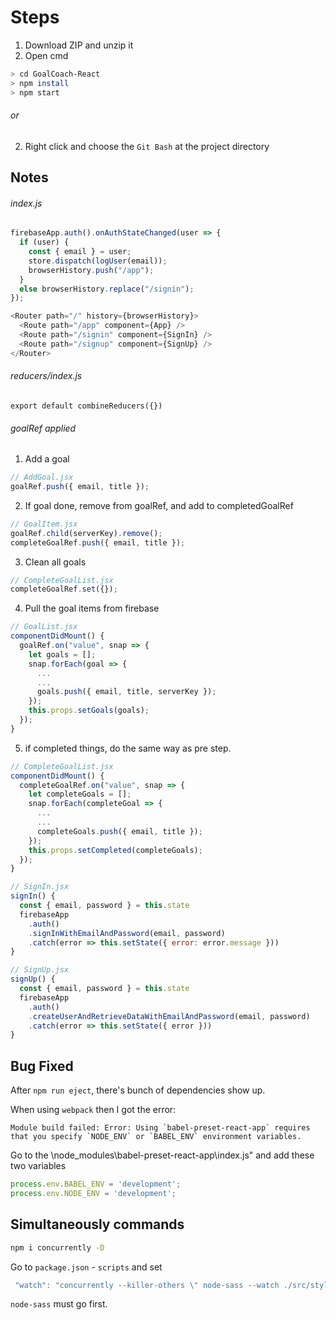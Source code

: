 # Steps
1. Download ZIP and unzip it
2. Open cmd 
```bash
> cd GoalCoach-React
> npm install
> npm start
```
###### or
2. Right click and choose the `Git Bash` at the project directory

## Notes
###### index.js
```js
firebaseApp.auth().onAuthStateChanged(user => {
  if (user) {
    const { email } = user;
    store.dispatch(logUser(email));
    browserHistory.push("/app");
  } 
  else browserHistory.replace("/signin");
});
  ```
```js
<Router path="/" history={browserHistory}>
  <Route path="/app" component={App} />
  <Route path="/signin" component={SignIn} />
  <Route path="/signup" component={SignUp} />
</Router>
```
###### reducers/index.js
```js*
export default combineReducers({})
```

###### goalRef applied
1. Add a goal
```js
// AddGoal.jsx
goalRef.push({ email, title }); 
```
2. If goal done, remove from goalRef, and add to completedGoalRef
```js
// GoalItem.jsx
goalRef.child(serverKey).remove(); 
completeGoalRef.push({ email, title });
```
3. Clean all goals
```js
// CompleteGoalList.jsx
completeGoalRef.set({});
```
4. Pull the goal items from firebase
```js
// GoalList.jsx
componentDidMount() {
  goalRef.on("value", snap => {
    let goals = [];
    snap.forEach(goal => {
      ...
      ...
      goals.push({ email, title, serverKey });
    });
    this.props.setGoals(goals);
  });
}
```
5. if completed things, do the same way as pre step. 
```js
// CompleteGoalList.jsx
componentDidMount() {
  completeGoalRef.on("value", snap => {
    let completeGoals = [];
    snap.forEach(completeGoal => {
      ...
      ...
      completeGoals.push({ email, title });
    });
    this.props.setCompleted(completeGoals);
  });
}
```

```js
// SignIn.jsx
signIn() {
  const { email, password } = this.state
  firebaseApp
    .auth()
    .signInWithEmailAndPassword(email, password)
    .catch(error => this.setState({ error: error.message }))
}
```
```js
// SignUp.jsx
signUp() {
  const { email, password } = this.state
  firebaseApp
    .auth()
    .createUserAndRetrieveDataWithEmailAndPassword(email, password)
    .catch(error => this.setState({ error }))
}
```


## Bug Fixed

After `npm run eject`, there's bunch of dependencies show up. 

When using `webpack` then I got the error: 
```
Module build failed: Error: Using `babel-preset-react-app` requires that you specify `NODE_ENV` or `BABEL_ENV` environment variables. 
```
Go to the \node_modules\babel-preset-react-app\index.js"
and add these two variables
```js
process.env.BABEL_ENV = 'development';
process.env.NODE_ENV = 'development';
```


## Simultaneously commands

```sh
npm i concurrently -D
```
Go to `package.json` - `scripts` and set 
```js
 "watch": "concurrently --killer-others \" node-sass --watch ./src/styling/scss/root.scss ./src/styling/css/root.css\" \"webpack --watch\""
 ```

`node-sass` must go first.
